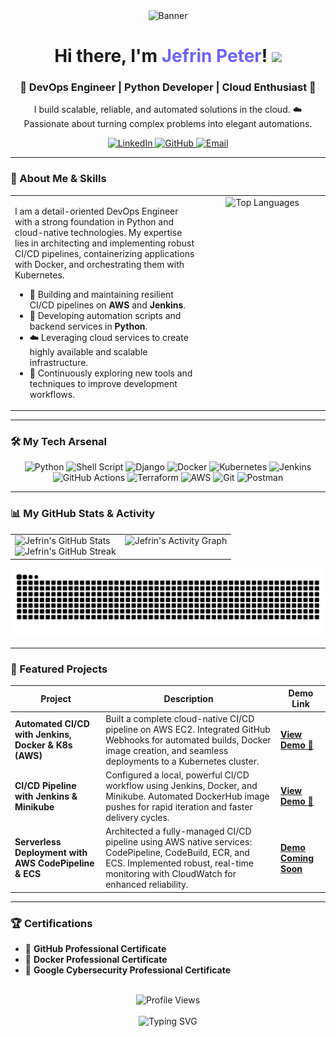 <div align="center">

  <img src="https://raw.githubusercontent.com/Jeffy287/Jeffy287/main/assets/banner.png" alt="Banner"/>

  <br/>

  <h1 align="center">Hi there, I'm <span style="color:#6C63FF;">Jefrin Peter</span>!
  <img src="https://media.giphy.com/media/hvRJCLFzcasrR4ia7z/giphy.gif" width="35">
  </h1>
  
  <h3 align="center">🚀 DevOps Engineer | Python Developer | Cloud Enthusiast 🚀</h3>

  <p align="center">
    I build scalable, reliable, and automated solutions in the cloud. ☁️
    <br />
    Passionate about turning complex problems into elegant automations.
  </p>
  
  <div align="center">
    <a href="http://www.linkedin.com/in/jefrinpeter" target="_blank">
      <img src="https://img.shields.io/badge/LinkedIn-0A66C2?style=for-the-badge&logo=linkedin&logoColor=white" alt="LinkedIn"/>
    </a>
    <a href="https://github.com/Jeffy287" target="_blank">
      <img src="https://img.shields.io/badge/GitHub-181717?style=for-the-badge&logo=github&logoColor=white" alt="GitHub"/>
    </a>
    <a href="mailto:jefrinpeter287@gmail.com" target="_blank">
      <img src="https://img.shields.io/badge/Email-D14836?style=for-the-badge&logo=gmail&logoColor=white" alt="Email"/>
    </a>
  </div>
</div>

---

### 🎯 About Me & Skills

<table>
  <tr>
    <td valign="top" width="60%">
      <p>I am a detail-oriented DevOps Engineer with a strong foundation in Python and cloud-native technologies. My expertise lies in architecting and implementing robust CI/CD pipelines, containerizing applications with Docker, and orchestrating them with Kubernetes.</p>
      <ul>
        <li>🔧 Building and maintaining resilient CI/CD pipelines on <b>AWS</b> and <b>Jenkins</b>.</li>
        <li>🐍 Developing automation scripts and backend services in <b>Python</b>.</li>
        <li>☁️ Leveraging cloud services to create highly available and scalable infrastructure.</li>
        <li>🤖 Continuously exploring new tools and techniques to improve development workflows.</li>
      </ul>
    </td>
    <td valign="top" width="40%">
      <div align="center">
        <img src="https://github-readme-stats.vercel.app/api/top-langs/?username=Jeffy287&layout=compact&theme=tokyonight&border_radius=10&hide_border=true&title_color=6C63FF&text_color=c9cacc&icon_color=6C63FF" alt="Top Languages" />
      </div>
    </td>
  </tr>
</table>

---

### 🛠️ My Tech Arsenal

<p align="center">
  <img src="https://img.shields.io/badge/Python-3776AB?style=for-the-badge&logo=python&logoColor=white" alt="Python"/>
  <img src="https://img.shields.io/badge/Shell_Script-121011?style=for-the-badge&logo=gnu-bash&logoColor=white" alt="Shell Script"/>
  
  <img src="https://img.shields.io/badge/Django-092E20?style=for-the-badge&logo=django&logoColor=white" alt="Django"/>
  
  <img src="https://img.shields.io/badge/Docker-2496ED?style=for-the-badge&logo=docker&logoColor=white" alt="Docker"/>
  <img src="https://img.shields.io/badge/Kubernetes-326CE5?style=for-the-badge&logo=kubernetes&logoColor=white" alt="Kubernetes"/>
  <img src="https://img.shields.io/badge/Jenkins-D24939?style=for-the-badge&logo=jenkins&logoColor=white" alt="Jenkins"/>
  <img src="https://img.shields.io/badge/GitHub%20Actions-2088FF?style=for-the-badge&logo=github-actions&logoColor=white" alt="GitHub Actions"/>
  <img src="https://img.shields.io/badge/Terraform-7B42BC?style=for-the-badge&logo=terraform&logoColor=white" alt="Terraform"/>
  
  <img src="https://img.shields.io/badge/AWS-232F3E?style=for-the-badge&logo=amazon-aws&logoColor=white" alt="AWS"/>
  
  <img src="https://img.shields.io/badge/Git-F05032?style=for-the-badge&logo=git&logoColor=white" alt="Git"/>
  <img src="https://img.shields.io/badge/Postman-FF6C37?style=for-the-badge&logo=postman&logoColor=white" alt="Postman"/>
</p>

---

### 📊 My GitHub Stats & Activity

<div align="center">

<table>
  <tr>
    <td valign="top">
      <img src="https://github-readme-stats.vercel.app/api?username=Jeffy287&show_icons=true&theme=tokyonight&border_radius=10&hide_border=true&title_color=6C63FF&text_color=c9cacc&icon_color=6C63FF" alt="Jefrin's GitHub Stats" height="175"/>
      <br/>
      <img src="https://github-readme-streak-stats.herokuapp.com/?user=Jeffy287&theme=tokyonight&border_radius=10&hide_border=true&stroke=c9cacc&background=1A1B27&ring=6C63FF&fire=6C63FF&currStreakNum=c9cacc&sideNums=c9cacc&currStreakLabel=6C63FF&sideLabels=c9cacc&dates=c9cacc" alt="Jefrin's GitHub Streak" height="175"/>
    </td>
    <td valign="top">
      <img src="https://github-readme-activity-graph.vercel.app/graph?username=Jeffy287&theme=tokyonight&bg_color=1a1b27&color=c9cacc&line=6c63ff&point=ffffff&area=true&hide_border=true" alt="Jefrin's Activity Graph"/>
    </td>
  </tr>
</table>

<img src="https://github.com/Jeffy287/Jeffy287/blob/output/github-contribution-grid-snake.svg" alt="Snake animation"/>

</div>

---

### 🚀 Featured Projects

<table>
  <thead>
    <tr>
      <th>Project</th>
      <th>Description</th>
      <th>Demo Link</th>
    </tr>
  </thead>
  <tbody>
    <tr>
      <td><strong>Automated CI/CD with Jenkins, Docker & K8s (AWS)</strong></td>
      <td>Built a complete cloud-native CI/CD pipeline on AWS EC2. Integrated GitHub Webhooks for automated builds, Docker image creation, and seamless deployments to a Kubernetes cluster.</td>
      <td><a href="https://www.loom.com/share/109edef5cfc54053a69b4a5ec9fb8222" target="_blank"><strong>View Demo 🎥</strong></a></td>
    </tr>
    <tr>
      <td><strong>CI/CD Pipeline with Jenkins & Minikube</strong></td>
      <td>Configured a local, powerful CI/CD workflow using Jenkins, Docker, and Minikube. Automated DockerHub image pushes for rapid iteration and faster delivery cycles.</td>
      <td><a href="https://www.loom.com/share/eb0a14dadabd433b8f2774f32471d72a" target="_blank"><strong>View Demo 🎥</strong></a></td>
    </tr>
    <tr>
      <td><strong>Serverless Deployment with AWS CodePipeline & ECS</strong></td>
      <td>Architected a fully-managed CI/CD pipeline using AWS native services: CodePipeline, CodeBuild, ECR, and ECS. Implemented robust, real-time monitoring with CloudWatch for enhanced reliability.</td>
      <td><a href="#" target="_blank"><strong>Demo Coming Soon</strong></a></td>
    </tr>
  </tbody>
</table>

---

### 🏆 Certifications

-   📜 **GitHub Professional Certificate**
-   📜 **Docker Professional Certificate**
-   📜 **Google Cybersecurity Professional Certificate**

<div align="center">
  <br/>
  <img src="https://komarev.com/ghpvc/?username=Jeffy287&label=Profile%20Views&color=6C63FF&style=flat-square" alt="Profile Views" />
  <br/><br/>
  <img src="https://readme-typing-svg.herokuapp.com?font=Fira+Code&pause=1000&color=6C63FF&center=true&vCenter=true&width=435&lines=DevOps+Engineer;Python+Developer;Cloud+Enthusiast;Automation+Lover" alt="Typing SVG" />
</div>
